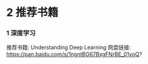 # 2 推荐书籍


### 1 深度学习

推荐书籍: Understanding Deep Learning
网盘链接: https://pan.baidu.com/s/1ngntBG67BxgFNrBE_01yoQ? 


